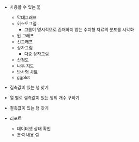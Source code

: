 - 사용할 수 있는 툴
    
    - 막대그래프
    - 히스토그램
        - 그룹이 명시적으로 존재하지 않는 수치형 자료의 분포를 시각화
    - 원 그래프
    - 선그래프
    - 상자그림
        - 다중 상자그림
    - 산점도
    - 나무 지도
    - 방사형 차트
    - ggplot
    
      
    
      
    
- 결측값이 있는 행 찾기
  
- 열 별로 결측값이 있는 행의 개수 구하기
  
- 결측값이 있는 행 찾기
  
  
- 리포트
    - 데이터셋 상태 확인
    - 분석 내용 설